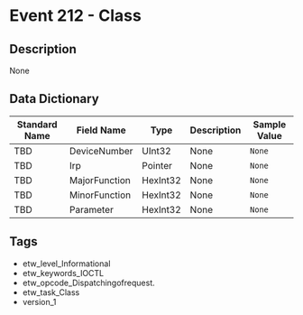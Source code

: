 # Event 212 - Class

## Description
None

## Data Dictionary
|Standard Name|Field Name|Type|Description|Sample Value|
|---|---|---|---|---|
|TBD|DeviceNumber|UInt32|None|`None`|
|TBD|Irp|Pointer|None|`None`|
|TBD|MajorFunction|HexInt32|None|`None`|
|TBD|MinorFunction|HexInt32|None|`None`|
|TBD|Parameter|HexInt32|None|`None`|

## Tags
* etw_level_Informational
* etw_keywords_IOCTL
* etw_opcode_Dispatchingofrequest.
* etw_task_Class
* version_1